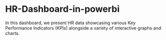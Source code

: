 # HR-Dashboard-in-powerbi

In this dashboard, we present HR data showcasing various Key Performance Indicators (KPIs) alongside a variety of interactive graphs and charts.
